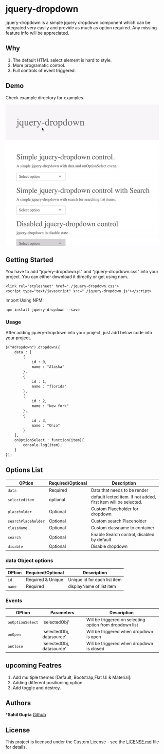# jquery-dropdown

jquery-dropdown is a simple  jquery dropdown component which can be integrated very easily and provide as much as option required. Any missing feature info will be appreciated.

## Why
1. The default HTML select element is hard to style.
2. More programatic control.
3. Full controls of event triggered.

## Demo

Check example directory for examples.

![Alt Text](https://raw.githubusercontent.com/techhysahil/jquery-dropdown/master/img/jquery-dropdown.gif)

## Getting Started

You have to add "jquery-dropdown.js" and "jquery-dropdown.css" into your project. You can either download it directly or get using npm.

```
<link rel="stylesheet" href="./jquery-dropdown.css">
<script type="text/javascript" src="./jquery-dropdown.js"></script>
```

Import Using NPM:
```
npm install jquery-dropdown --save
```


### Usage

After adding jquery-dropdown into your project, just add below code into your project.

```
$("#dropdown").dropdown({
    data : [
        {
            id : 0,
            name : "Alaska"
        },
        {
            id : 1,
            name : "florida"
        },
        {
            id : 2,
            name : "New York"
        },
        {
            id : 3,
            name : "Ohio"
        }
    ],
    onOptionSelect : function(item){
        console.log(item);
    }
});
```
## Options List

| OPtion | Required/Optional | Description |
| --- | --- | --- |
| `data` | Required | Data that needs to be render |
| `selecteditem` | optional | default lected item. If not added, first item will be selected. |
| `placeholder` | Optional | Custom Placeholder for dropdown |
| `searchPlaceholder` | Optional | Custom search Placeholder |
| `className` | Optional | Custom classname to container |
| `search` | Optional | Enable Search control, disabled by default |
| `disable` | Optional | Disable dropdown |

### data Object options

| OPtion | Required/Optional | Description |
| --- | --- | --- |
| `id` | Required & Unique | Unique id for each list item |
| `name` | Required | displayName of list item |

### Events

| OPtion | Parameters | Description |
| --- | --- | --- |
| `onOptionSelect`| 'selectedObj' | Will be triggered on selecting option from dropdown list|
| `onOpen` | 'selectedObj, datasource' | Will be triggered when dropdown is open|
| `onClose` | 'selectedObj, datasource' | Will be triggered when dropdown is closed|

## upcoming Featres
1. Add multiple themes [Default, Bootstrap,Flat UI & Material].
2. Adding different positioning option.
3. Add toggle and destroy.


## Authors

***Sahil Gupta** [Github](https://github.com/techhysahil)

## License

This project is licensed under the Custom License - see the [LICENSE.md](LICENSE.md) file for details.
